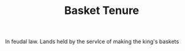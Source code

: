---
title: Basket Tenure
letter: B
permalink: "/definitions/basket-tenure.html"
body: In feudal law. Lands held by the servlce of making the king's baskets
published_at: '2018-07-07'
layout: post
---